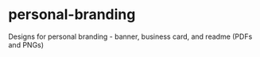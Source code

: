 # personal-branding
Designs for personal branding - banner, business card, and readme (PDFs and PNGs)
